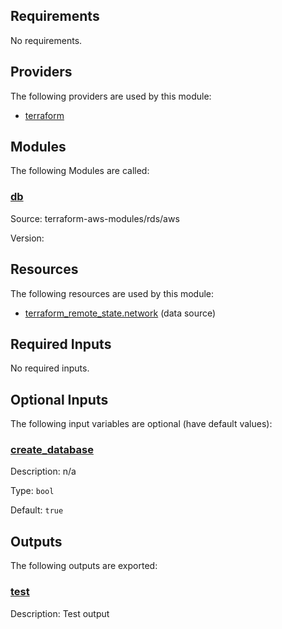 ## Requirements

No requirements.

## Providers

The following providers are used by this module:

- <a name="provider_terraform"></a> [terraform](#provider\_terraform)

## Modules

The following Modules are called:

### <a name="module_db"></a> [db](#module\_db)

Source: terraform-aws-modules/rds/aws

Version:

## Resources

The following resources are used by this module:

- [terraform_remote_state.network](https://registry.terraform.io/providers/hashicorp/terraform/latest/docs/data-sources/remote_state) (data source)

## Required Inputs

No required inputs.

## Optional Inputs

The following input variables are optional (have default values):

### <a name="input_create_database"></a> [create\_database](#input\_create\_database)

Description: n/a

Type: `bool`

Default: `true`

## Outputs

The following outputs are exported:

### <a name="output_test"></a> [test](#output\_test)

Description: Test output

